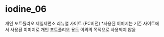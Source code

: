# iodine_06

개인 포트폴리오
제일제면소 리뉴얼 사이트 (PC버전)
*사용된 이미지는 기존 사이트에서 사용된 이미지로 개인 포트폴리오 용도 이외의 목적으로 사용되지 않음
